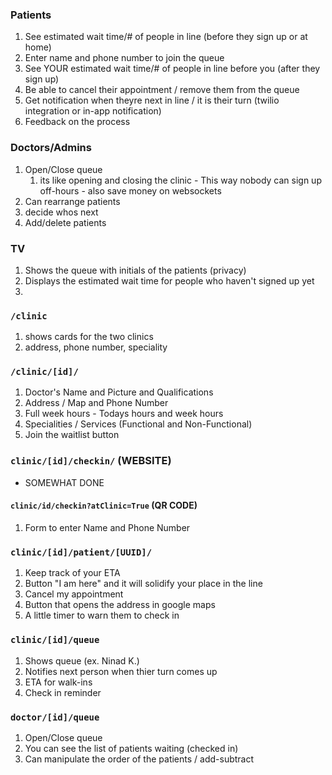 ### Patients

1. See estimated wait time/# of people in line (before they sign up or at home)
2. Enter name and phone number to join the queue
3. See YOUR estimated wait time/# of people in line before you (after they sign up)
4. Be able to cancel their appointment / remove them from the queue
5. Get notification when theyre next in line / it is their turn (twilio integration or in-app notification)
6. Feedback on the process

### Doctors/Admins

1. Open/Close queue
   1. its like opening and closing the clinic - This way nobody can sign up off-hours - also save money on websockets
2. Can rearrange patients
3. decide whos next
4. Add/delete patients

### TV

1. Shows the queue with initials of the patients (privacy)
2. Displays the estimated wait time for people who haven't signed up yet
3.

### `/clinic`

1. shows cards for the two clinics
2. address, phone number, speciality

### `/clinic/[id]/`

1. Doctor's Name and Picture and Qualifications
2. Address / Map and Phone Number
3. Full week hours - Todays hours and week hours
4. Specialities / Services (Functional and Non-Functional)
5. Join the waitlist button

### `clinic/[id]/checkin/` (WEBSITE) 
- SOMEWHAT DONE

#### `clinic/id/checkin?atClinic=True` (QR CODE)

1. Form to enter Name and Phone Number

### `clinic/[id]/patient/[UUID]/`

1. Keep track of your ETA
2. Button "I am here" and it will solidify your place in the line
3. Cancel my appointment
4. Button that opens the address in google maps
5. A little timer to warn them to check in

### `clinic/[id]/queue`

1. Shows queue (ex. Ninad K.)
2. Notifies next person when thier turn comes up
3. ETA for walk-ins
4. Check in reminder

### `doctor/[id]/queue`

1. Open/Close queue
2. You can see the list of patients waiting (checked in)
3. Can manipulate the order of the patients / add-subtract
